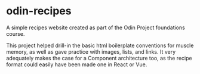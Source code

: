 # odin-recipes

A simple recipes website created as part of the Odin Project foundations course.

This project helped drill-in the basic html boilerplate conventions for muscle memory, as well as gave practice with images, lists, and links. It very adequately makes the case for a Component architecture too, as the recipe format could easily have been made one in React or Vue.